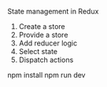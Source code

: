 State management in Redux
1. Create a store
2. Provide a store
3. Add reducer logic
4. Select state
5. Dispatch actions

npm install
npm run dev